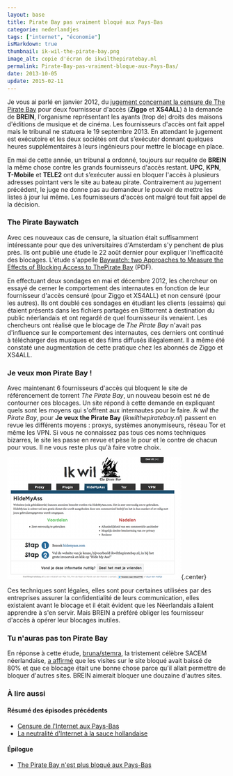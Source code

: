 ```yaml
---
layout: base
title: Pirate Bay pas vraiment bloqué aux Pays-Bas
categorie: nederlandjes
tags: ["internet", "économie"]
isMarkdown: true
thumbnail: ik-wil-the-pirate-bay.png
image_alt: copie d'écran de ikwilthepiratebay.nl
permalink: Pirate-Bay-pas-vraiment-bloque-aux-Pays-Bas/
date: 2013-10-05
update: 2015-02-11
---
```


Je vous ai parlé en janvier 2012, du [jugement concernant la censure de The Pirate Bay](http://meinamsterdam.nl/censure-de-l-internet-aux-pays-bas) pour deux fournisseur d'accès (**Ziggo** et **XS4ALL**) à la demande de **BREIN**, l'organisme représentant les ayants (trop de) droits des maisons d'éditions de musique et de cinéma. Les fournisseurs d'accès ont fait appel mais le tribunal ne statuera le 19 septembre 2013. En attendant le jugement est exécutoire et les deux sociétés ont dut s’exécuter donnant quelques heures supplémentaires à leurs ingénieurs pour mettre le blocage en place.

En mai de cette année, un tribunal a ordonné, toujours sur requête de **BREIN** la même chose contre les grands fournisseurs d'accès restant. **UPC**, **KPN**, **T-Mobile** et **TELE2** ont dut s’exécuter aussi en bloquer l'accès à plusieurs adresses pointant vers le site au bateau pirate. Contrairement au jugement précédent, le juge ne donne pas au demandeur le pouvoir de mettre les listes à jour lui même. Les fournisseurs d'accès ont malgré tout fait appel de la décision.

### The Pirate Baywatch

<!--excerpt-->
Avec ces nouveaux cas de censure, la situation était suffisamment intéressante pour que des universitaires d'Amsterdam s'y penchent de plus près. Ils ont publié une étude le 22 août dernier pour expliquer l'inefficacité des blocages. L'étude s'appelle [Baywatch: two Approaches to Measure the Effects of Blocking Access to ThePirate Bay](http://www.ivir.nl/publications/poort/Baywatch.pdf) (PDF).

En effectuant deux sondages en mai et décembre 2012, les chercheur on essayé de cerner le comportement des internautes en fonction de leur fournisseur d'accès censuré (pour Ziggo et XS4ALL) et non censuré (pour les autres). Ils ont doublé ces sondages en étudiant les clients (essaims) qui étaient présents dans les fichiers partagés en BIttorrent à destination du public néerlandais et ont regardé de quel fournisseur ils venaient. Les chercheurs ont réalisé que le blocage de *The Pirate Bay* n'avait pas d'influence sur le comportement des internautes, ces derniers ont continué à télécharger des musiques et des films diffusés illégalement. Il a même été constaté une augmentation de cette pratique chez les abonnés de Ziggo et XS4ALL.

### Je veux mon Pirate Bay !

Avec maintenant 6 fournisseurs d'accès qui bloquent le site de référencement de torrent *The Pirate Bay*, un nouveau besoin est né de contourner ces blocages. Un site répond à cette demande en expliquant quels sont les moyens qui s'offrent aux internautes pour le faire. *Ik wil the Pirate Bay*, pour **Je veux the Pirate Bay** (*ikwilthepiratebay.nl*) passent en revue les différents moyens : proxys, systèmes anonymiseurs, réseau Tor et même les VPN. Si vous ne connaissez pas tous ces noms techniques bizarres, le site les passe en revue et pèse le pour et le contre de chacun pour vous. Il ne vous reste plus qu'à faire votre choix.

![Ik Wil The Pirate Bay](ik-wil-the-pirate-bay.png){.center}

Ces techniques sont légales, elles sont pour certaines utilisées par des entreprises assurer la confidentialité de leurs communication, elles existaient avant le blocage et il était évident que les Néerlandais allaient apprendre à s'en servir. Mais BREIN a préféré obliger les fournisseur d'accès à opérer leur blocages inutiles.

### Tu n'auras pas ton Pirate Bay

En réponse à cette étude, [bruna/stemra](http://meinamsterdam.nl/buma-stemra), la tristement célèbre SACEM néerlandaise, [a affirmé](http://www.totaaltv.nl/nieuws/13690/blokkade-pirate-bay-geen-succes:-brein-wil-meer-blokkades.html) que les visites sur le site bloqué avait baissé de 80% et que ce blocage était une bonne chose parce qu'il allait permettre de bloquer d'autres sites. BREIN aimerait bloquer une douzaine d'autres sites.

### À lire aussi

#### Résumé des épisodes précédents
* [Censure de l'Internet aux Pays-Bas](/censure-de-l-internet-aux-pays-bas)  
* [La neutralité d'Internet à la sauce hollandaise](/La-neutralite-Internet-sauce-hollandaise)  

#### Épilogue
* [The Pirate Bay n'est plus bloqué aux Pays-Bas](/The-Pirate-Bay-n-est-plus-bloque-aux-Pays-Bas)  
